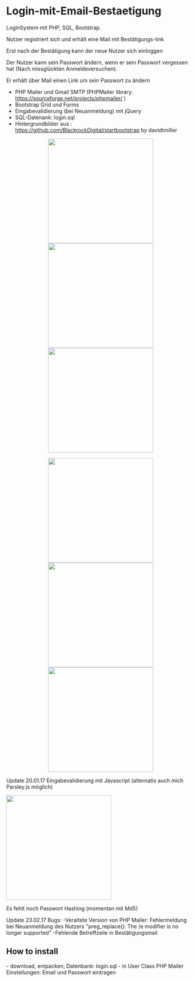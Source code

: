 # Login-mit-Email-Bestaetigung
LoginSystem mit PHP, SQL, Bootstrap. 

Nutzer registriert sich und erhält eine Mail mit Bestätigungs-link

Erst nach der Bestätigung kann der neue Nutzer sich einloggen


Der Nutzer kann sein Passwort ändern, wenn er sein Passwort vergessen hat (Nach missglückten Anmeldeversuchen).

Er erhält über Mail einen Link um sein Passwort zu ändern


- PHP Mailer und Gmail SMTP (PHPMailer library: https://sourceforge.net/projects/phpmailer/ )
- Bootstrap Grid und Forms 
- Eingabevalidierung (bei Neuanmeldung) mit jQuery 
- SQL-Datenank: login.sql
- Hintergrundbilder aus : https://github.com/BlackrockDigital/startbootstrap by davidtmiller


<p align="center">
  <img src="https://s19.postimg.org/vc7ghhter/index.png" width="280"/>
  <img src="https://s19.postimg.org/5bgadmsrn/neu_Anmelden.png" width="280"/>
  <img src="https://s19.postimg.org/eutni37s3/home.png" width="280"/>
</p>
<p align="center">
  <img src="https://s19.postimg.org/rie08cc2r/fpasswort.png" width="280"/>
  <img src="https://s19.postimg.org/hmcx8p6ar/resetpass.png" width="280"/>
  <img src="https://s19.postimg.org/id5neh8o3/resetpass2.png" width="280"/>
</p>

Update 20.01.17 Eingabevalidierung mit Javascript (alternativ auch mich Parsley.js möglich)
<p align="left">
  <img src="https://s19.postimg.org/8ux66bp5v/signup_valid.png" width="280"/>
</p>

Es fehlt noch Passwort Hashing (momentan mit Md5)

Update 23.02.17 Bugs:
-Veraltete Version von PHP Mailer: Fehlermeldung bei Neuanmeldung des Nutzers "preg_replace(): The /e modifier is no longer supported"
-Fehlende Betreffzeile in Bestätigungsmail


<h2> How to install </h2>
- download, entpacken, Datenbank: login.sql
- in User Class PHP Mailer Einstellungen: Email und Passwort eintragen
